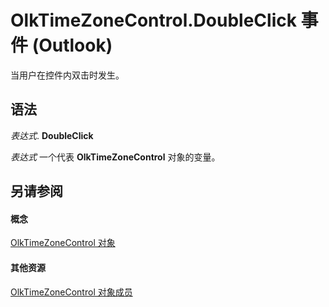 
# OlkTimeZoneControl.DoubleClick 事件 (Outlook)

当用户在控件内双击时发生。


## 语法

 _表达式_. **DoubleClick**

 _表达式_ 一个代表 **OlkTimeZoneControl** 对象的变量。


## 另请参阅


#### 概念


[OlkTimeZoneControl 对象](2138c4fe-1677-f4f0-1a60-dfac20cc1778.md)
#### 其他资源


[OlkTimeZoneControl 对象成员](350ded4c-0118-c278-dabe-c6139aeba1e9.md)